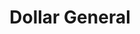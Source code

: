 ---
title: "Dollar General"
url: /columbus/dollar-general-north-wilson-road/
shop: variety store
---
